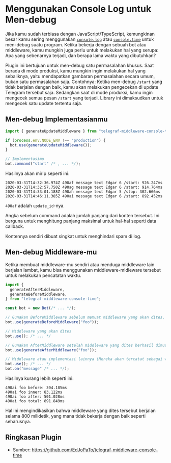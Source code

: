 # Menggunakan Console Log untuk Men-debug

<Tag type="third-party-id nodejs"/>

Jika kamu sudah terbiasa dengan JavaScript/TypeScript, kemungkinan besar kamu sering menggunakan [`console.log`](https://developer.mozilla.org/en-US/docs/Web/API/Console/log) atau [`console.time`](https://developer.mozilla.org/en-US/docs/Web/API/Console/time) untuk men-debug suatu program.
Ketika bekerja dengan sebuah bot atau middleware, kamu mungkin juga perlu untuk melakukan hal yang serupa: Apa yang sebenarnya terjadi, dan berapa lama waktu yang dibutuhkan?

Plugin ini bertujuan untuk men-debug satu permasalahan khusus.
Saat berada di mode produksi, kamu mungkin ingin melakukan hal yang sebaliknya, yaitu mendapatkan gambaran permasalahan secara umum, bukan satu permasalahan saja.
Contohnya: Ketika men-debug `/start` yang tidak berjalan dengan baik, kamu akan melakukan pengecekan di update Telegram tersebut saja.
Sedangkan saat di mode produksi, kamu ingin mengecek semua pesan `/start` yang terjadi.
Library ini dimaksudkan untuk mengecek satu update tertentu saja.

## Men-debug Implementasianmu

```ts
import { generateUpdateMiddleware } from "telegraf-middleware-console-time";

if (process.env.NODE_ENV !== "production") {
  bot.use(generateUpdateMiddleware());
}

// Implementasimu
bot.command("start" /* , ... */);
```

Hasilnya akan mirip seperti ini:

```plaintext
2020-03-31T14:32:36.974Z 490af message text Edgar 6 /start: 926.247ms
2020-03-31T14:32:57.750Z 490ag message text Edgar 6 /start: 914.764ms
2020-03-31T14:33:01.188Z 490ah message text Edgar 5 /stop: 302.666ms
2020-03-31T14:46:11.385Z 490ai message text Edgar 6 /start: 892.452ms
```

`490af` adalah `update_id`-nya.

Angka sebelum command adalah jumlah panjang dari konten tersebut.
Ini berguna untuk menghitung panjang maksimal untuk hal-hal seperti data callback.

Kontennya sendiri dibuat singkat untuk menghindari spam di log.

## Men-debug Middleware-mu

Ketika membuat middleware-mu sendiri atau menduga middleware lain berjalan lambat, kamu bisa menggunakan middleware-midleware tersebut untuk melakukan pencatatan waktu.

```ts
import {
  generateAfterMiddleware,
  generateBeforeMiddleware,
} from "telegraf-middleware-console-time";

const bot = new Bot(/* ... */);

// Gunakan BeforeMiddleware sebelum memuat middleware yang akan dites.
bot.use(generateBeforeMiddleware("foo"));

// Middleware yang akan dites
bot.use(); /* ... */

// Gunakan AfterMiddleware setelah middleware yang dites berhasil dimuat (dengan label yang sama).
bot.use(generateAfterMiddleware("foo"));

// Middleware atau implementasi lainnya (Mereka akan tercatat sebagai waktu "inner" ketika digunakan).
bot.use(); /* ... */
bot.on("message" /* ... */);
```

Hasilnya kurang lebih seperti ini:

```plaintext
490ai foo before: 304.185ms
490ai foo inner: 83.122ms
490ai foo after: 501.028ms
490ai foo total: 891.849ms
```

Hal ini mengindikasikan bahwa middleware yang dites tersebut berjalan selama 800 milidetik, yang mana tidak bekerja dengan baik seperti seharusnya.

## Ringkasan Plugin

- Sumber: <https://github.com/EdJoPaTo/telegraf-middleware-console-time>
